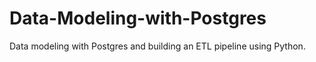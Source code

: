 # Data-Modeling-with-Postgres
Data modeling with Postgres and building an ETL pipeline using Python. 
